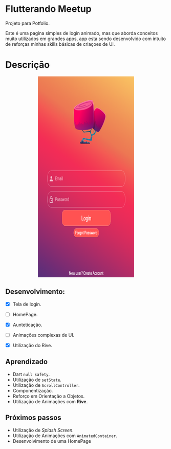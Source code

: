 # Flutterando Meetup

Projeto para Potfolio.

Este é uma pagina simples de login animado, mas que aborda conceitos muito utilizados em grandes apps,
app esta sendo desenvolvido com intuito de reforças minhas skills básicas de criaçoes de UI.

# Descrição

 <p align="center">
 <img  width="300" height="625" src="assets/readme/loginscreen.png">
<p/>

 ## Desenvolvimento:
 - [x] Tela de login.
 - [ ] HomePage.
 - [x] Aunteticação.
 - [ ] Animações complexas de UI.
 - [x] Utilização do Rive.

 
 ## Aprendizado
* Dart `null safety`. 
* Utilização de `setState`.
* Utilização de `ScrollController`.
* Componentização.
* Reforço em Orientação a Objetos.
* Utilização de Animações com **Rive**.

 ## Próximos passos

* Utilização de *Splash Screen*.
* Utilização de Animações com `AnimatedContainer`.
* Desenvolvimento de uma HomePage 
